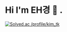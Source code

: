 # Hi I'm EH경 🙌 .
[![Solved.ac
/profile/kim_tk](http://mazassumnida.wtf/api/v2/generate_badge?boj={handle})](https://solved.ac/{handle})
